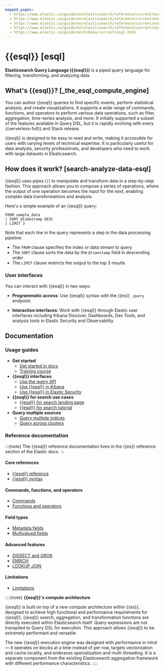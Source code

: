 ```yaml
---
mapped_pages:
  - https://www.elastic.co/guide/en/elasticsearch/reference/current/esql.html
  - https://www.elastic.co/guide/en/elasticsearch/reference/current/esql-getting-started.html
  - https://www.elastic.co/guide/en/elasticsearch/reference/current/esql-using.html
  - https://www.elastic.co/guide/en/elasticsearch/reference/current/esql-examples.html
  - https://www.elastic.co/guide/en/kibana/current/esql.html
---
```


# {{esql}} [esql]

**Elasticsearch Query Language ({{esql}})** is a piped query language for filtering, transforming, and analyzing data.

## What's {{esql}}? [_the_esql_compute_engine]

You can author {{esql}} queries to find specific events, perform statistical analysis, and create visualizations. It supports a wide range of commands, functions, and operators to perform various data operations, such as filter, aggregation, time-series analysis, and more. It initially supported a subset of the features available in Query DSL, but it is rapidly evolving with every {{serverless-full}} and Stack release.

{{esql}} is designed to be easy to read and write, making it accessible for users with varying levels of technical expertise. It is particularly useful for data analysts, security professionals, and developers who need to work with large datasets in Elasticsearch.

## How does it work? [search-analyze-data-esql]

{{esql}} uses pipes (`|`) to manipulate and transform data in a step-by-step fashion. This approach allows you to compose a series of operations, where the output of one operation becomes the input for the next, enabling complex data transformations and analysis.

Here's a simple example of an {{esql}} query:

```esql
FROM sample_data
| SORT @timestamp DESC
| LIMIT 3
```

Note that each line in the query represents a step in the data processing pipeline:
- The `FROM` clause specifies the index or data stream to query
- The `SORT` clause sorts the data by the `@timestamp` field in descending order
- The `LIMIT` clause restricts the output to the top 3 results

### User interfaces

You can interact with {{esql}} in two ways:

- **Programmatic access**: Use {{esql}} syntax with the {{es}} `_query` endpoint.

- **Interactive interfaces**: Work with {{esql}} through Elastic user interfaces including Kibana Discover, Dashboards, Dev Tools, and analysis tools in Elastic Security and Observability.

## Documentation

### Usage guides
- **Get started**
  - [Get started in docs](/explore-analyze/query-filter/languages/esql-getting-started.md)
  - [Training course](https://www.elastic.co/training/introduction-to-esql)
- **{{esql}} interfaces**
  - [Use the query API](/explore-analyze/query-filter/languages/esql-rest.md)
  - [Use {{esql}} in Kibana](/explore-analyze/query-filter/languages/esql-kibana.md)
  - [Use {{esql}} in Elastic Security](/explore-analyze/query-filter/languages/esql-elastic-security.md)
- **{{esql}} for search use cases**
  - [{{esql}} for search landing page](/solutions/search/esql-for-search.md)
  - [{{esql}} for search tutorial](/solutions/search/esql-search-tutorial.md)
- **Query multiple sources**
  - [Query multiple indices](/explore-analyze/query-filter/languages/esql-multi-index.md)
  - [Query across clusters](/explore-analyze/query-filter/languages/esql-cross-clusters.md)

### Reference documentation

:::{note}
The {{esql}} reference documentation lives in the {{es}} reference section of the Elastic docs.
:::

#### Core references
* [{{esql}} reference](elasticsearch://reference/query-languages/esql.md)
* [{{esql}} syntax](elasticsearch://reference/query-languages/esql/esql-syntax.md)

#### Commands, functions, and operators
* [Commands](elasticsearch://reference/query-languages/esql/esql-commands.md)
* [Functions and operators](elasticsearch://reference/query-languages/esql/esql-functions-operators.md)

#### Field types
* [Metadata fields](elasticsearch://reference/query-languages/esql/esql-metadata-fields.md)
* [Multivalued fields](elasticsearch://reference/query-languages/esql/esql-multivalued-fields.md)

#### Advanced features
* [DISSECT and GROK](elasticsearch://reference/query-languages/esql/esql-process-data-with-dissect-grok.md)
* [ENRICH](elasticsearch://reference/query-languages/esql/esql-enrich-data.md)
* [LOOKUP JOIN](elasticsearch://reference/query-languages/esql/esql-lookup-join.md)

#### Limitations
* [Limitations](elasticsearch://reference/query-languages/esql/limitations.md)

::::{note}
**{{esql}}'s compute architecture**

{{esql}} is built on top of a new compute architecture within {{es}}, designed to achieve high functional and performance requirements for {{esql}}. {{esql}} search, aggregation, and transformation functions are directly executed within Elasticsearch itself. Query expressions are not transpiled to Query DSL for execution. This approach allows {{esql}} to be extremely performant and versatile.

The new {{esql}} execution engine was designed with performance in mind — it operates on blocks at a time instead of per row, targets vectorization and cache locality, and embraces specialization and multi-threading. It is a separate component from the existing Elasticsearch aggregation framework with different performance characteristics.
::::